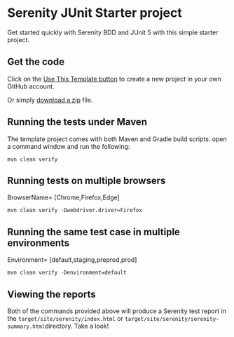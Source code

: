 # Serenity JUnit Starter project

Get started quickly with Serenity BDD and JUnit 5 with this simple starter project.

## Get the code

Click on the [Use This Template button](https://github.com/serenity-bdd/serenity-junit-starter/generate) to create a new project in your own GitHub account. 

Or simply [download a zip](https://github.com/serenity-bdd/serenity-junit-starter/archive/master.zip) file.

## Running the tests under Maven

The template project comes with both Maven and Gradle build scripts. open a command window and run the following:
    
    mvn clean verify

## Running tests on multiple browsers 
  BrowserName= [Chrome,Firefox,Edge]

    mvn clean verify -Dwebdriver.driver=Firefox



## Running the same test case in multiple environments
  Environment= [default,staging,preprod,prod]

    mvn clean verify -Denvironment=default

    
## Viewing the reports

Both of the commands provided above will produce a Serenity test report in the `target/site/serenity/index.html`  or `target/site/serenity/serenity-summary.html`directory. Take a look!

